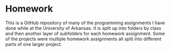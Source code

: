 # Homework
This is a GitHub repository of many of the programming assignments I have done while at the University of Arkansas. It is split up into folders by class and then another layer of subfolders for each homework assignment. Some of the projects were multiple homework assignments all split into different parts of one larger project.
